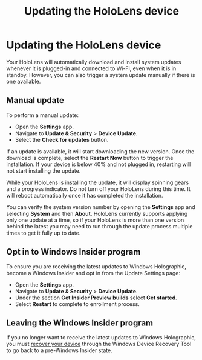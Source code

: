 ﻿---
title: Updating the HoloLens device
description: 
author: 
ms.author: mazeller
ms.date: 2/28/2018
ms.topic: article
keywords: 
---



# Updating the HoloLens device

Your HoloLens will automatically download and install system updates whenever it is plugged-in and connected to Wi-Fi, even when it is in standby. However, you can also trigger a system update manually if there is one available.

## Manual update

To perform a manual update:
* Open the **Settings** app.
* Navigate to **Update & Security** > **Device Update**.
* Select the **Check for updates** button.

If an update is available, it will start downloading the new version. Once the download is complete, select the **Restart Now** button to trigger the installation. If your device is below 40% and not plugged in, restarting will not start installing the update.

While your HoloLens is installing the update, it will display spinning gears and a progress indicator. Do not turn off your HoloLens during this time. It will reboot automatically once it has completed the installation.

You can verify the system version number by opening the **Settings** app and selecting **System** and then **About**. HoloLens currently supports applying only one update at a time, so if your HoloLens is more than one version behind the latest you may need to run through the update process multiple times to get it fully up to date.

## Opt in to Windows Insider program

To ensure you are receiving the latest updates to Windows Holographic, become a Windows Insider and opt in from the Update Settings page:
* Open the **Settings** app.
* Navigate to **Update & Security** > **Device Update**.
* Under the section **Get Insider Preview builds** select **Get started**.
* Select **Restart** to complete to enrollment process.

## Leaving the Windows Insider program

If you no longer want to receive the latest updates to Windows Holographic, you must [recover your device](reset-or-recover-your-hololens.md#perform-a-full-device-recovery) through the Windows Device Recovery Tool to go back to a pre-Windows Insider state.